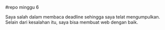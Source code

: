 #repo minggu 6

Saya salah dalam membaca deadline sehingga saya telat mengumpulkan.
Selain dari kesalahan itu, saya bisa membuat web dengan baik.
